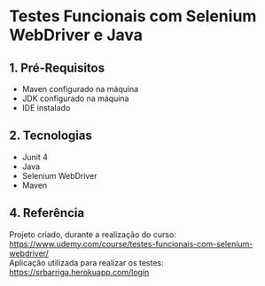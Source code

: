 # Testes Funcionais com Selenium WebDriver e Java

## 1. Pré-Requisitos
- Maven configurado na máquina
- JDK configurado na máquina
- IDE instalado

## 2. Tecnologias
- Junit 4
- Java
- Selenium WebDriver
- Maven

## 4. Referência
Projeto criado, durante a realização do curso: https://www.udemy.com/course/testes-funcionais-com-selenium-webdriver/  
Aplicação utilizada para realizar os testes: https://srbarriga.herokuapp.com/login  
